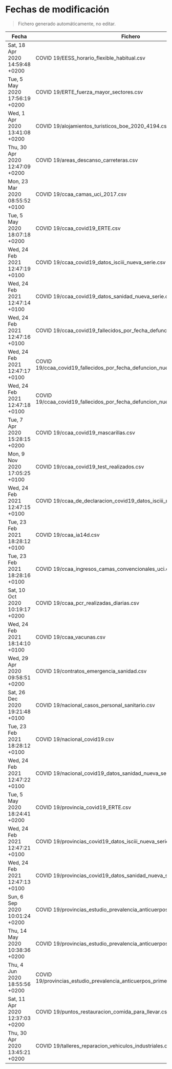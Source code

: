 # Fechas de modificación

> Fichero generado automáticamente, no editar.

| Fecha                           | Fichero                  |
|---------------------------------|--------------------------|
| Sat, 18 Apr 2020 14:59:48 +0200  | COVID 19/EESS_horario_flexible_habitual.csv |
| Tue, 5 May 2020 17:56:19 +0200  | COVID 19/ERTE_fuerza_mayor_sectores.csv |
| Wed, 1 Apr 2020 13:41:08 +0200  | COVID 19/alojamientos_turisticos_boe_2020_4194.csv |
| Thu, 30 Apr 2020 12:47:09 +0200  | COVID 19/areas_descanso_carreteras.csv |
| Mon, 23 Mar 2020 08:55:52 +0100  | COVID 19/ccaa_camas_uci_2017.csv |
| Tue, 5 May 2020 18:07:18 +0200  | COVID 19/ccaa_covid19_ERTE.csv |
| Wed, 24 Feb 2021 12:47:19 +0100  | COVID 19/ccaa_covid19_datos_isciii_nueva_serie.csv |
| Wed, 24 Feb 2021 12:47:14 +0100  | COVID 19/ccaa_covid19_datos_sanidad_nueva_serie.csv |
| Wed, 24 Feb 2021 12:47:16 +0100  | COVID 19/ccaa_covid19_fallecidos_por_fecha_defuncion_nueva_serie.csv |
| Wed, 24 Feb 2021 12:47:17 +0100  | COVID 19/ccaa_covid19_fallecidos_por_fecha_defuncion_nueva_serie_long.csv |
| Wed, 24 Feb 2021 12:47:18 +0100  | COVID 19/ccaa_covid19_fallecidos_por_fecha_defuncion_nueva_serie_original.csv |
| Tue, 7 Apr 2020 15:28:15 +0200  | COVID 19/ccaa_covid19_mascarillas.csv |
| Mon, 9 Nov 2020 17:05:25 +0100  | COVID 19/ccaa_covid19_test_realizados.csv |
| Wed, 24 Feb 2021 12:47:15 +0100  | COVID 19/ccaa_de_declaracion_covid19_datos_isciii_nueva_serie.csv |
| Tue, 23 Feb 2021 18:28:12 +0100  | COVID 19/ccaa_ia14d.csv |
| Tue, 23 Feb 2021 18:28:16 +0100  | COVID 19/ccaa_ingresos_camas_convencionales_uci.csv |
| Sat, 10 Oct 2020 10:19:17 +0200  | COVID 19/ccaa_pcr_realizadas_diarias.csv |
| Wed, 24 Feb 2021 18:14:10 +0100  | COVID 19/ccaa_vacunas.csv |
| Wed, 29 Apr 2020 09:58:51 +0200  | COVID 19/contratos_emergencia_sanidad.csv |
| Sat, 26 Dec 2020 19:21:48 +0100  | COVID 19/nacional_casos_personal_sanitario.csv |
| Tue, 23 Feb 2021 18:28:12 +0100  | COVID 19/nacional_covid19.csv |
| Wed, 24 Feb 2021 12:47:22 +0100  | COVID 19/nacional_covid19_datos_sanidad_nueva_serie_grupos_edad.csv |
| Tue, 5 May 2020 18:24:41 +0200  | COVID 19/provincia_covid19_ERTE.csv |
| Wed, 24 Feb 2021 12:47:21 +0100  | COVID 19/provincias_covid19_datos_isciii_nueva_serie.csv |
| Wed, 24 Feb 2021 12:47:13 +0100  | COVID 19/provincias_covid19_datos_sanidad_nueva_serie.csv |
| Sun, 6 Sep 2020 10:01:24 +0200  | COVID 19/provincias_estudio_prevalencia_anticuerpos_final.csv |
| Thu, 14 May 2020 10:38:36 +0200  | COVID 19/provincias_estudio_prevalencia_anticuerpos_primera_ronda.csv |
| Thu, 4 Jun 2020 18:55:56 +0200  | COVID 19/provincias_estudio_prevalencia_anticuerpos_primera_y_segunda_ronda.csv |
| Sat, 11 Apr 2020 12:37:03 +0200  | COVID 19/puntos_restauracion_comida_para_llevar.csv |
| Thu, 30 Apr 2020 13:45:21 +0200  | COVID 19/talleres_reparacion_vehiculos_industriales.csv |
